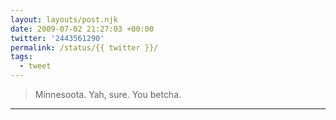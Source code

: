 ```yaml
---
layout: layouts/post.njk
date: 2009-07-02 21:27:03 +00:00
twitter: '2443561290'
permalink: /status/{{ twitter }}/
tags: 
  - tweet
---
```


> Minnesoota. Yah, sure. You betcha.

---
